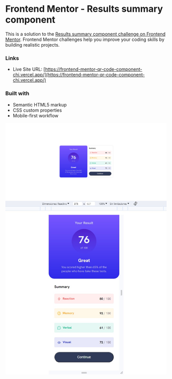 # Frontend Mentor - Results summary component

This is a solution to the [Results summary component challenge on Frontend Mentor](https://www.frontendmentor.io/challenges/results-summary-component-CE_K6s0maV). Frontend Mentor challenges help you improve your coding skills by building realistic projects. 

### Links

- Live Site URL: [https://frontend-mentor-qr-code-component-chi.vercel.app/](https://frontend-mentor-qr-code-component-chi.vercel.app/)

### Built with

- Semantic HTML5 markup
- CSS custom properties
- Mobile-first workflow

![1](aa.jpg)
![2](375.jpg)

